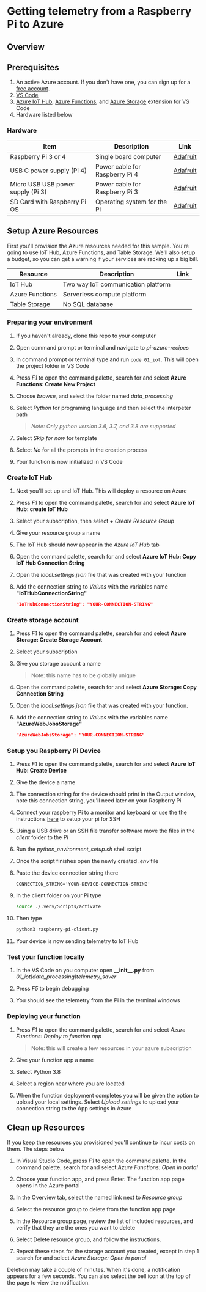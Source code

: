 # Getting telemetry from a Raspberry Pi to Azure

## Overview

## Prerequisites

1. An active Azure account. If you don't have one, you can sign up for a [free account](https://azure.microsoft.com/free/).
1. [VS Code](https://code.visualstudio.com/Download)
1. [Azure IoT Hub](https://marketplace.visualstudio.com/items?itemName=vsciot-vscode.azure-iot-toolkit), [Azure Functions](https://marketplace.visualstudio.com/items?itemName=ms-azuretools.vscode-azurefunctions), and [Azure Storage](https://marketplace.visualstudio.com/items?itemName=ms-azuretools.vscode-azurestorage) extension for VS Code
1. Hardware listed below

### Hardware

| Item | Description | Link |
|-|-|-|
| Raspberry Pi 3 or 4 | Single board computer | [Adafruit](https://www.adafruit.com/product/4292) |
| USB C power supply (Pi 4) | Power cable for Raspberry Pi 4 | [Adafruit](https://www.adafruit.com/product/4298) |
| Micro USB USB power supply (Pi 3) | Power cable for Raspberry Pi 3 | [Adafruit](https://www.adafruit.com/product/1995) |
| SD Card with Raspberry Pi OS | Operating system for the Pi | [Adafruit](https://www.adafruit.com/product/2820) |

## Setup Azure Resources

First you'll provision the Azure resources needed for this sample. You're going to use IoT Hub, Azure Functions, and Table Storage. We'll also setup a budget, so you can get a warning if your services are racking up a big bill.

| Resource | Description | Link |
|-|-|-|
| IoT Hub | Two way IoT communication platform | |
| Azure Functions | Serverless compute platform | |
| Table Storage | No SQL database | |

### Preparing your environment

1. If you haven't already, clone this repo to your computer

1. Open command prompt or terminal and navigate to *pi-azure-recipes*

1. In command prompt or terminal type and run ```code 01_iot```. This will open the project folder in VS Code

1. Press *F1* to open the command palette, search for and select **Azure Functions: Create New Project**

1. Choose *browse*, and select the folder named *data_processing*

1. Select *Python* for programing language and then select the interpeter path
    > *Note: Only python version 3.6, 3.7, and 3.8 are supported*

1. Select *Skip for now* for template

1. Select *No* for all the prompts in the creation process

1. Your function is now initialized in VS Code

### Create IoT Hub

1. Next you'll set up and IoT Hub. This will deploy a resource on Azure

1. Press *F1* to open the command palette, search for and select **Azure IoT Hub: create IoT Hub**

1. Select your subscription, then select *+ Create Resource Group*

1. Give your resource group a name

1. The IoT Hub should now appear in the *Azure IoT Hub* tab

1. Open the command palette, search for and select **Azure IoT Hub: Copy IoT Hub Connection String**

1. Open the *local.settings.json* file that was created with your function

1. Add the connection string to *Values* with the variables name **"IoTHubConnectionString"**
    ```json
    "IoTHubConnectionString": "YOUR-CONNECTION-STRING"
    ```

### Create storage account

1. Press *F1* to open the command palette, search for and select **Azure Storage: Create Storage Account**

1. Select your subscription

1. Give you storage account a name
    > Note: this name has to be globally unique

1. Open the command palette, search for and select **Azure Storage: Copy Connection String**

1. Open the *local.settings.json* file that was created with your function.

1. Add the connection string to *Values* with the variables name **"AzureWebJobsStorage"**
    ```json
    "AzureWebJobsStorage": "YOUR-CONNECTION-STRING"
    ```

### Setup you Raspberry Pi Device

1. Press *F1* to open the command palette, search for and select **Azure IoT Hub: Create Device**

1. Give the device a name

1. The connection string for the device should print in the Output window, note this connection string, you'll need later on your Raspberry Pi

1. Connect your raspberry Pi to a monitor and keyboard or use the the instructions [here](https://github.com/microsoft/rpi-resources/tree/master/headless-setup) to setup your pi for SSH

1. Using a USB drive or an SSH file transfer software move the files in the *client* folder to the Pi

1. Run the *python_environment_setup.sh* shell script

1. Once the script finishes open the newly created *.env* file

1. Paste the device connection string there
    ```
    CONNECTION_STRING='YOUR-DEVICE-CONNECTION-STRING'
    ```

1. In the client folder on your Pi type
    ```sh
    source ./.venv/Scripts/activate
    ```

1. Then type
    ```sh
    python3 raspberry-pi-client.py
    ```

1. Your device is now sending telemetry to IoT Hub

### Test your function locally

1. In the VS Code on you computer open **__init\__\.py** from  *01_iot\data_processing\telemetry_saver*

1. Press *F5* to begin debugging

1. You should see the telemetry from the Pi in the terminal windows

### Deploying your function

1. Press *F1* to open the command palette, search for and select *Azure Functions: Deploy to function app*

    > Note: this will create a few resources in your azure subscription

1. Give your function app a name

1. Select Python 3.8

1. Select a region near where you are located

1. When the function deployment completes you will be given the option to upload your local settings. Select *Upload settings* to upload your connection string to the App settings in Azure

## Clean up Resources

If you keep the resources you provisioned you'll continue to incur costs on them. The steps below

1. In Visual Studio Code, press *F1* to open the command palette. In the command palette, search for and select *Azure Functions: Open in portal*

1. Choose your function app, and press Enter. The function app page opens in the Azure portal

1. In the Overview tab, select the named link next to *Resource group*

1. Select the resource group to delete from the function app page

1. In the Resource group page, review the list of included resources, and verify that they are the ones you want to delete

1. Select Delete resource group, and follow the instructions.

1. Repeat these steps for the storage account you created, except in step 1 search for and select *Azure Storage: Open in portal*

Deletion may take a couple of minutes. When it's done, a notification appears for a few seconds. You can also select the bell icon at the top of the page to view the notification.
